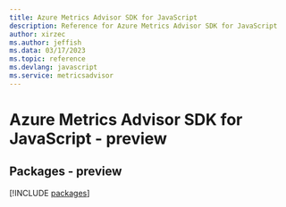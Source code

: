 ```yaml
---
title: Azure Metrics Advisor SDK for JavaScript
description: Reference for Azure Metrics Advisor SDK for JavaScript
author: xirzec
ms.author: jeffish
ms.data: 03/17/2023
ms.topic: reference
ms.devlang: javascript
ms.service: metricsadvisor
---
```

# Azure Metrics Advisor SDK for JavaScript - preview
## Packages - preview
[!INCLUDE [packages](metrics-advisor-index.md)]